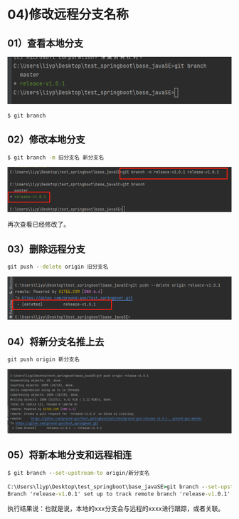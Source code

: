 # 04)修改远程分支名称

## 01）查看本地分支

![image-20230720171432738](04修改远程分支名称.assets/image-20230720171432738.png)

```cmd
$ git branch
```



## 02）修改本地分支

```cmd
$ git branch -m 旧分支名 新分支名
```

![image-20230720171759830](04修改远程分支名称.assets/image-20230720171759830.png)



再次查看已经修改了。

## 03）删除远程分支

```cmd
git push --delete origin 旧分支名
```

![image-20230720172143995](04修改远程分支名称.assets/image-20230720172143995.png)

## 04）将新分支名推上去 

```cmd
git push origin 新分支名
```

![image-20230720172240098](04修改远程分支名称.assets/image-20230720172240098.png)

## 05）将新本地分支和远程相连 

```cmd
$ git branch --set-upstream-to origin/新分支名
```

```cmd
C:\Users\liyp\Desktop\test_springboot\base_javaSE>git branch --set-upstream-to origin/release-v1.0.1
Branch 'release-v1.0.1' set up to track remote branch 'release-v1.0.1' from 'origin'.
```

执行结果说：也就是说，本地的xxx分支会与远程的xxxx进行跟踪，或者关联。

